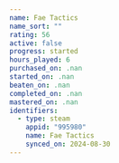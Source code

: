 ```yaml
---
name: Fae Tactics
name_sort: ""
rating: 56
active: false
progress: started
hours_played: 6
purchased_on: .nan
started_on: .nan
beaten_on: .nan
completed_on: .nan
mastered_on: .nan
identifiers:
  - type: steam
    appid: "995980"
    name: Fae Tactics
    synced_on: 2024-08-30
---
```

